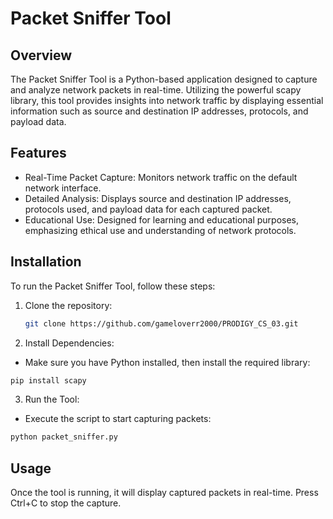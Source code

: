 # Packet Sniffer Tool

## Overview
The Packet Sniffer Tool is a Python-based application designed to capture and analyze network packets in real-time. Utilizing the powerful scapy library, this tool provides insights into network traffic by displaying essential information such as source and destination IP addresses, protocols, and payload data.
## Features

- Real-Time Packet Capture: Monitors network traffic on the default network interface.
- Detailed Analysis: Displays source and destination IP addresses, protocols used, and payload data for each captured packet.
- Educational Use: Designed for learning and educational purposes, emphasizing ethical use and understanding of network protocols.

## Installation
To run the Packet Sniffer Tool, follow these steps:
1. Clone the repository:
   
   ```bash
   git clone https://github.com/gameloverr2000/PRODIGY_CS_03.git
3. Install Dependencies:
  - Make sure you have Python installed, then install the required library:
  ```bash
pip install scapy
```
3. Run the Tool:
- Execute the script to start capturing packets:
```bash
python packet_sniffer.py
```
  
## Usage
Once the tool is running, it will display captured packets in real-time. Press Ctrl+C to stop the capture.

